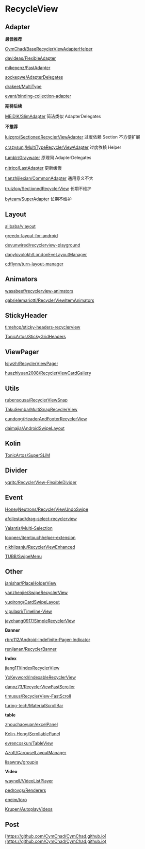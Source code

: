 # RecycleView

## Adapter

**最佳推荐**

[CymChad/BaseRecyclerViewAdapterHelper](https://github.com/CymChad/BaseRecyclerViewAdapterHelper)

 [davideas/FlexibleAdapter](https://github.com/davideas/FlexibleAdapter)

 [mikepenz/FastAdapter](https://github.com/mikepenz/FastAdapter)

 [sockeqwe/AdapterDelegates](https://github.com/sockeqwe/AdapterDelegates)

 [drakeet/MultiType](https://github.com/drakeet/MultiType) 

[evant/binding-collection-adapter](https://github.com/evant/binding-collection-adapter)

**期待后续**

 [MEiDIK/SlimAdapter](https://github.com/MEiDIK/SlimAdapter) 简洁类似 AdapterDelegates

**不推荐**

[luizgrp/SectionedRecyclerViewAdapter](https://github.com/luizgrp/SectionedRecyclerViewAdapter) 过度依赖 Section 不方便扩展

[crazysunj/MultiTypeRecyclerViewAdapter](https://github.com/crazysunj/MultiTypeRecyclerViewAdapter) 过度依赖 Helper

[tumblr/Graywater](https://github.com/tumblr/Graywater) 原理同 AdapterDelegates 

[nitrico/LastAdapter](https://github.com/nitrico/LastAdapter) 更新缓慢 

[tianzhijiexian/CommonAdapter](https://github.com/tianzhijiexian/CommonAdapter) 通用意义不大 

[truizlop/SectionedRecyclerView](https://github.com/truizlop/SectionedRecyclerView) 长期不维护 

[byteam/SuperAdapter](https://github.com/byteam/SuperAdapter) 长期不维护

## Layout

[alibaba/vlayout](https://github.com/alibaba/vlayout)

[greedo-layout-for-android](https://github.com/500px/greedo-layout-for-android) 

[devunwired/recyclerview-playground](https://github.com/devunwired/recyclerview-playground) 

[danylovolokh/LondonEyeLayoutManager](https://github.com/danylovolokh/LondonEyeLayoutManager) 

[cdflynn/turn-layout-manager](https://github.com/cdflynn/turn-layout-manager)

## Animators

[wasabeef/recyclerview-animators](https://github.com/wasabeef/recyclerview-animators) 

[gabrielemariotti/RecyclerViewItemAnimators](https://github.com/gabrielemariotti/RecyclerViewItemAnimators)

## StickyHeader

[timehop/sticky-headers-recyclerview](https://github.com/timehop/sticky-headers-recyclerview) 

[TonicArtos/StickyGridHeaders](https://github.com/TonicArtos/StickyGridHeaders)

## ViewPager

[lsjwzh/RecyclerViewPager](https://github.com/lsjwzh/RecyclerViewPager) 

[huazhiyuan2008/RecyclerViewCardGallery](https://github.com/huazhiyuan2008/RecyclerViewCardGallery)

## Utils

[rubensousa/RecyclerViewSnap](https://github.com/rubensousa/RecyclerViewSnap) 

[TakuSemba/MultiSnapRecyclerView](https://github.com/TakuSemba/MultiSnapRecyclerView) 

[cundong/HeaderAndFooterRecyclerView](https://github.com/cundong/HeaderAndFooterRecyclerView) 

[daimajia/AndroidSwipeLayout](https://github.com/daimajia/AndroidSwipeLayout)

## Kolin

[TonicArtos/SuperSLiM](https://github.com/TonicArtos/SuperSLiM)

## Divider

[yqritc/RecyclerView-FlexibleDivider](https://github.com/yqritc/RecyclerView-FlexibleDivider)

## Event

[HoneyNeutrons/RecyclerViewUndoSwipe](https://github.com/HoneyNeutrons/RecyclerViewUndoSwipe) 

[afollestad/drag-select-recyclerview](https://github.com/afollestad/drag-select-recyclerview) 

[Yalantis/Multi-Selection](https://github.com/Yalantis/Multi-Selection) 

[loopeer/itemtouchhelper-extension](https://github.com/loopeer/itemtouchhelper-extension) 

[nikhilpanju/RecyclerViewEnhanced](https://github.com/nikhilpanju/RecyclerViewEnhanced) 

[TUBB/SwipeMenu](https://github.com/TUBB/SwipeMenu)

## Other

[janishar/PlaceHolderView](https://github.com/janishar/PlaceHolderView) 

[yanzhenjie/SwipeRecyclerView](https://github.com/yanzhenjie/SwipeRecyclerView) 

[yuqirong/CardSwipeLayout](https://github.com/yuqirong/CardSwipeLayout) 

[vipulasri/Timeline-View](https://github.com/vipulasri/Timeline-View) 

[jaychang0917/SimpleRecyclerView](https://github.com/jaychang0917/SimpleRecyclerView)

**Banner**

 [rbro112/Android-Indefinite-Pager-Indicator](https://github.com/rbro112/Android-Indefinite-Pager-Indicator) 

[renjianan/RecyclerBanner](https://github.com/renjianan/RecyclerBanner)

**Index**

[jiang111/IndexRecyclerView](https://github.com/jiang111/IndexRecyclerView)

 [YoKeyword/IndexableRecyclerView](https://github.com/YoKeyword/IndexableRecyclerView)

 [danoz73/RecyclerViewFastScroller](https://github.com/danoz73/RecyclerViewFastScroller) 

[timusus/RecyclerView-FastScroll](https://github.com/timusus/RecyclerView-FastScroll)

 [turing-tech/MaterialScrollBar](https://github.com/turing-tech/MaterialScrollBar)

**table**

 [zhouchaoyuan/excelPanel](https://github.com/zhouchaoyuan/excelPanel) 

[Kelin-Hong/ScrollablePanel](https://github.com/Kelin-Hong/ScrollablePanel) 

[evrencoskun/TableView](https://github.com/evrencoskun/TableView)

[Azoft/CarouselLayoutManager](https://github.com/Azoft/CarouselLayoutManager) 

[lisawray/groupie](https://github.com/lisawray/groupie)

**Video** 

[waynell/VideoListPlayer](https://github.com/waynell/VideoListPlayer)

 [pedrovgs/Renderers](https://github.com/pedrovgs/Renderers)

 [eneim/toro](https://github.com/eneim/toro)

 [Krupen/AutoplayVideos](https://github.com/Krupen/AutoplayVideos)

## Post

[https://github.com/CymChad/CymChad.github.io](https://github.com/CymChad/CymChad.github.io)

